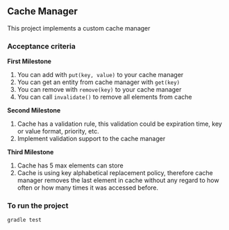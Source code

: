Cache Manager
------------------------------------

This project implements a custom cache manager

### Acceptance criteria

**First Milestone**

1. You can add with `put(key, value)` to your cache manager
2. You can get an entity from cache manager with `get(key)`
3. You can remove with `remove(key)` to your cache manager
4. You can call `invalidate()` to remove all elements from cache

**Second Milestone**

1. Cache has a validation rule, this validation could be expiration time, key or value format, priority, etc.
2. Implement validation support to the cache manager

**Third Milestone**

1. Cache has 5 max elements can store
2. Cache is using key alphabetical replacement policy, therefore cache manager removes the last element in cache without any regard to how often or how many times it was accessed before.

### To run the project

```bash
gradle test
```
